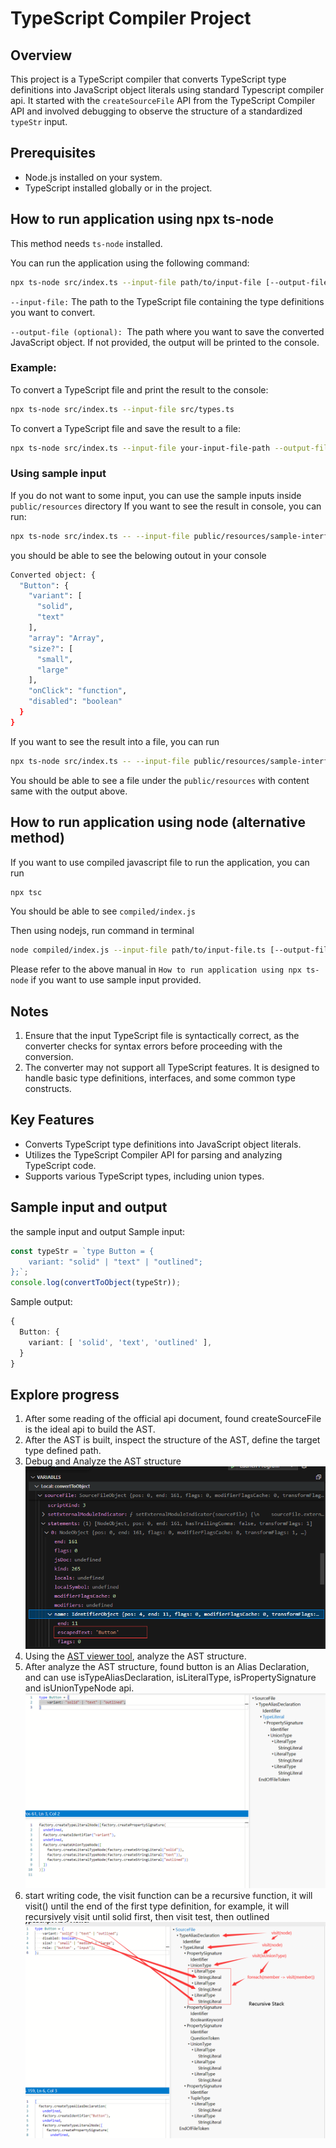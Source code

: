 # TypeScript Compiler Project

## Overview

This project is a TypeScript compiler that converts TypeScript type definitions into JavaScript object literals using standard Typescript compiler api. It started with the `createSourceFile` API from the TypeScript Compiler API and involved debugging to observe the structure of a standardized `typeStr` input.

## Prerequisites

- Node.js installed on your system.
- TypeScript installed globally or in the project.

## How to run application using npx ts-node

This method needs `ts-node` installed.

You can run the application using the following command:

```bash
npx ts-node src/index.ts --input-file path/to/input-file [--output-file path/to/output-file]
```

`--input-file:` The path to the TypeScript file containing the type definitions you want to convert.

`--output-file (optional): `The path where you want to save the converted JavaScript object. If not provided, the output will be printed to the console.

### Example:

To convert a TypeScript file and print the result to the console:

```bash
npx ts-node src/index.ts --input-file src/types.ts
```

To convert a TypeScript file and save the result to a file:

```bash
npx ts-node src/index.ts --input-file your-input-file-path --output-file your-output-file-path
```

### Using sample input

If you do not want to some input, you can use the sample inputs inside `public/resources` directory
If you want to see the result in console, you can run:

```bash
npx ts-node src/index.ts -- --input-file public/resources/sample-interface-input.txt
```

you should be able to see the belowing outout in your console

```bash
Converted object: {
  "Button": {
    "variant": [
      "solid",
      "text"
    ],
    "array": "Array",
    "size?": [
      "small",
      "large"
    ],
    "onClick": "function",
    "disabled": "boolean"
  }
}
```

If you want to see the result into a file, you can run

```bash
npx ts-node src/index.ts -- --input-file public/resources/sample-interface-input.txt --output-file public/resources/sample-interface-output.txt
```

You should be able to see a file under the `public/resources` with content same with the output above.

## How to run application using node (alternative method)

If you want to use compiled javascript file to run the application, you can run

```bash
npx tsc
```

You should be able to see `compiled/index.js`

Then using nodejs, run command in terminal

```bash
node compiled/index.js --input-file path/to/input-file.ts [--output-file path/to/output-file.json]
```

Please refer to the above manual in `How to run application using npx ts-node` if you want to use sample input provided.

## Notes

1. Ensure that the input TypeScript file is syntactically correct, as the converter checks for syntax errors before proceeding with the conversion.
2. The converter may not support all TypeScript features. It is designed to handle basic type definitions, interfaces, and some common type constructs.

## Key Features

- Converts TypeScript type definitions into JavaScript object literals.
- Utilizes the TypeScript Compiler API for parsing and analyzing TypeScript code.
- Supports various TypeScript types, including union types.

## Sample input and output

the sample input and output
Sample input:

```typescript
const typeStr = `type Button = {
    variant: "solid" | "text" | "outlined";
};`;
console.log(convertToObject(typeStr));
```

Sample output:

```typescript
{
  Button: {
    variant: [ 'solid', 'text', 'outlined' ],
  }
}
```

## Explore progress

1. After some reading of the official api document, found createSourceFile is the ideal api to build the AST.
2. After the AST is built, inspect the structure of the AST, define the target type defined path.
3. Debug and Analyze the AST structure![Debug and Analyze the AST structure](public/assets/AST.png)
4. Using the [AST viewer tool](https://ts-ast-viewer.com/), analyze the AST structure.
5. After analyze the AST structure, found button is an Alias Declaration, and can use isTypeAliasDeclaration, isLiteralType, isPropertySignature and isUnionTypeNode api.![Analyze the AST structure](public/assets/ast-viewer-analysis.png)
6. start writing code, the visit function can be a recursive function, it will visit() until the end of the first type definition, for example, it will recursively visit until solid first, then visit test, then outlined ![recursive stack](public/assets/recursive-analysis.png)
